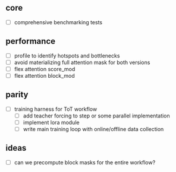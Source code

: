 ## core
- [ ] comprehensive benchmarking tests

## performance
- [ ] profile to identify hotspots and bottlenecks
- [ ] avoid materializing full attention mask for both versions
- [ ] flex attention score_mod
- [ ] flex attention block_mod

## parity
- [ ] training harness for ToT workflow
	- [ ] add teacher forcing to step or some parallel implementation
	- [ ] implement lora module
	- [ ] write main training loop with online/offline data collection

## ideas
- [ ] can we precompute block masks for the entire workflow?
